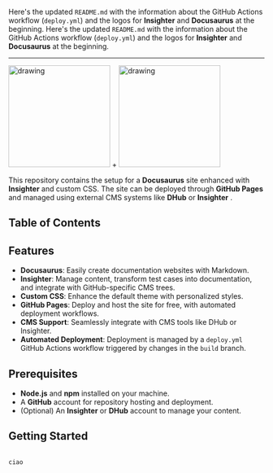 Here's the updated `README.md` with the information about the GitHub Actions workflow (`deploy.yml`) and the logos for **Insighter** and **Docusaurus** at the beginning.
Here's the updated `README.md` with the information about the GitHub Actions workflow (`deploy.yml`) and the logos for **Insighter** and **Docusaurus** at the beginning.

***

<img width="200" alt="drawing" src="https://insightest.app/logo-white.png" /> + <img width="200" alt="drawing" src="https://docusaurus.io/img/docusaurus.svg" />

This repository contains the setup for a **Docusaurus** site enhanced with **Insighter** and custom CSS. The site can be deployed through **GitHub Pages** and managed using external CMS systems like **DHub** or **Insighter** .

## Table of Contents

## Features

* **Docusaurus**: Easily create documentation websites with Markdown.
* **Insighter**: Manage content, transform test cases into documentation, and integrate with GitHub-specific CMS trees.
* **Custom CSS**: Enhance the default theme with personalized styles.
* **GitHub Pages**: Deploy and host the site for free, with automated deployment workflows.
* **CMS Support**: Seamlessly integrate with CMS tools like DHub or Insighter.
* **Automated Deployment**: Deployment is managed by a `deploy.yml` GitHub Actions workflow triggered by changes in the `build` branch.

## Prerequisites

* **Node.js** and **npm** installed on your machine.
* A **GitHub** account for repository hosting and deployment.
* (Optional) An **Insighter** or **DHub** account to manage your content.

## Getting Started

```bash

ciao

```